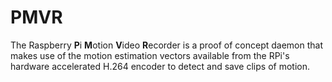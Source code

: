 # PMVR
The Raspberry **P**i **M**otion **V**ideo **R**ecorder is a proof of concept daemon that makes use of the motion estimation vectors available from the RPi's hardware accelerated H.264 encoder to detect and save clips of motion.
